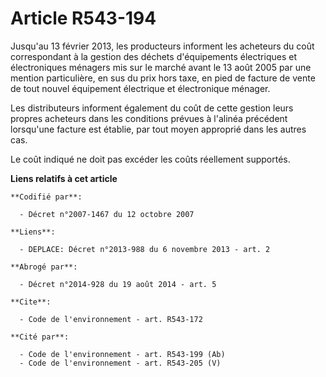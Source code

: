 # Article R543-194

Jusqu'au 13 février 2013, les producteurs informent les acheteurs du coût correspondant à la gestion des déchets
d'équipements électriques et électroniques ménagers mis sur le marché avant le 13 août 2005 par une mention particulière, en
sus du prix hors taxe, en pied de facture de vente de tout nouvel équipement électrique et électronique ménager. 

Les distributeurs informent également du coût de cette gestion leurs propres acheteurs dans les conditions prévues à l'alinéa
précédent lorsqu'une facture est établie, par tout moyen approprié dans les autres cas.

Le coût indiqué ne doit pas excéder les coûts réellement supportés.

**Liens relatifs à cet article**

	**Codifié par**:

	  - Décret n°2007-1467 du 12 octobre 2007

	**Liens**:

	  - DEPLACE: Décret n°2013-988 du 6 novembre 2013 - art. 2

	**Abrogé par**:

	  - Décret n°2014-928 du 19 août 2014 - art. 5

	**Cite**:

	  - Code de l'environnement - art. R543-172

	**Cité par**:

	  - Code de l'environnement - art. R543-199 (Ab)
	  - Code de l'environnement - art. R543-205 (V)

